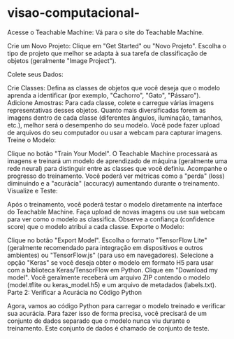 # visao-computacional-
Acesse o Teachable Machine: Vá para o site do Teachable Machine.

Crie um Novo Projeto: Clique em "Get Started" ou "Novo Projeto". Escolha o tipo de projeto que melhor se adapta à sua tarefa de classificação de objetos (geralmente "Image Project").

Colete seus Dados:

Crie Classes: Defina as classes de objetos que você deseja que o modelo aprenda a identificar (por exemplo, "Cachorro", "Gato", "Pássaro").
Adicione Amostras: Para cada classe, colete e carregue várias imagens representativas desses objetos. Quanto mais diversificadas forem as imagens dentro de cada classe (diferentes ângulos, iluminação, tamanhos, etc.), melhor será o desempenho do seu modelo. Você pode fazer upload de arquivos do seu computador ou usar a webcam para capturar imagens.
Treine o Modelo:

Clique no botão "Train Your Model".
O Teachable Machine processará as imagens e treinará um modelo de aprendizado de máquina (geralmente uma rede neural) para distinguir entre as classes que você definiu.
Acompanhe o progresso do treinamento. Você poderá ver métricas como a "perda" (loss) diminuindo e a "acurácia" (accuracy) aumentando durante o treinamento.
Visualize e Teste:

Após o treinamento, você poderá testar o modelo diretamente na interface do Teachable Machine. Faça upload de novas imagens ou use sua webcam para ver como o modelo as classifica.
Observe a confiança (confidence score) que o modelo atribui a cada classe.
Exporte o Modelo:

Clique no botão "Export Model".
Escolha o formato "TensorFlow Lite" (geralmente recomendado para integração em dispositivos e outros ambientes) ou "TensorFlow.js" (para uso em navegadores).
Selecione a opção "Keras" se você deseja obter o modelo em formato H5 para usar com a biblioteca Keras/TensorFlow em Python.
Clique em "Download my model". Você geralmente receberá um arquivo ZIP contendo o modelo (model.tflite ou keras_model.h5) e um arquivo de metadados (labels.txt).
Parte 2: Verificar a Acurácia no Código Python

Agora, vamos ao código Python para carregar o modelo treinado e verificar sua acurácia. Para fazer isso de forma precisa, você precisará de um conjunto de dados separado que o modelo nunca viu durante o treinamento. Este conjunto de dados é chamado de conjunto de teste.
